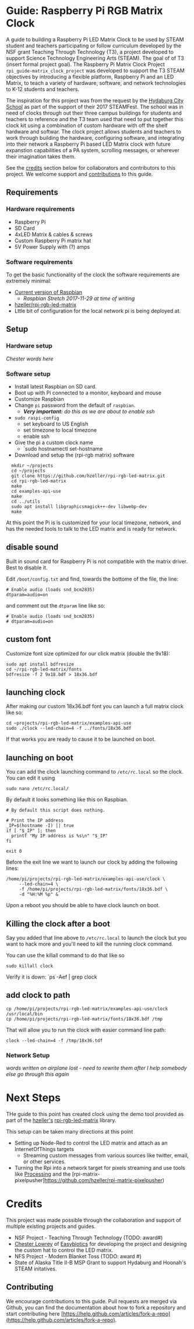 # Guide: Raspberry Pi RGB Matrix Clock

A guide to building a Raspberry Pi LED Matrix Clock to be used by STEAM student and teachers participating or follow curriculum developed by the NSF grant Teaching Through Technology (T3), a project developed to support Science Technology Engineering Arts (STEAM). The goal of of T3 (insert formal project goal).  The Raspberry Pi Matrix Clock Project `rpi_guide-matrix_clock_project` was developed to support the T3 STEAM objectives by introducing a flexible platform, Raspberry Pi and an LED Matrix, to teach a variety of hardware, software, and network technologies to K-12 students and teachers.

The inspiration for this project was from the request by the [Hydaburg City School](http://www.hydaburg.k12.ak.us/) as part of the support of their 2017 STEAMFest. The school was in need of clocks through out their three campus buildings for students and teachers to reference and the T3 team used that need to put together this clock kit using a combination of custom hardware with off the shelf hardware and softwar.  The clock project allows students and teachers to work through building the hardware, configuring software, and integrating into their network a Raspberry Pi based LED Matrix clock with future expanstion capabilities of a PA system, scrolling messages, or wherever their imagination takes them.

See the [credits](#credits) section below for collaborators and contributors to this project. We welcome support and [contributions](#contributing) to this guide.

## Requirements

### Hardware requirements

* Raspberry Pi
* SD Card
* 4xLED Matrix & cables & screws
* Custom Raspberry Pi matrix hat
* 5V Power Supply with (?) amps

### Software requirements

To get the basic functionality of the clock the software requirements are extremely minimal:

* [Current version of Raspbian](https://www.raspberrypi.org/downloads/raspbian/)
  * _Raspbian Stretch 2017-11-29 at time of writing_
* [hzeller/rpi-rgb-led-matrix](https://github.com/hzeller/rpi-rgb-led-matrix/)
* Lttle bit of configuration for the local network pi is being deployed at.

## Setup

### Hardware setup

_Chester words here_

### Software setup

* Install latest Raspbian on SD card.
* Boot up with Pi connected to a monitor, keyboard and mouse
* Customize Raspbian 
 * Change `pi` password from the default of `raspbian`. 
   * _**Very important:** do this as we are about to enable ssh_
 * `sudo raspi-config`
   * set keyboard to US English
   * set timezone to local timezone
   * enable ssh
 * Give the pi a custom clock name
   * `sudo hostnamectl set-hostname 
 * Download and setup the (rpi-rgb matrix) software
 ```
   mkdir ~/projects
   cd ~/projects
   git clone https://github.com/hzeller/rpi-rgb-led-matrix.git
   cd rpi-rgb-led-matrix
   make
   cd examples-api-use
   make
   cd ../utils
   sudo apt install libgraphicsmagick++-dev libwebp-dev
   make
 ```
 
 At this point the Pi is is customized for your local timezone, network, and has the needed tools to talk to the LED matrix and is ready for network.
 
 ## disable sound
 
 Built in sound card for Raspberry Pi is not compatible with the matrix driver.  Best to disable it.
 
 Edit `/boot/config.txt` and find, towards the bottome of the file, the line:
 ```
 # Enable audio (loads snd_bcm2835)
dtparam=audio=on
```
and comment out the `dtparam` line like so:
```
# Enable audio (loads snd_bcm2835)
# dtparam=audio=on
```
 
 ## custom font
 
 Customize font size optimized for our click matrix (double the 9x18):
 
 ```
 sudo apt install bdfresize
 cd ~/rpi-rgb-led-matrix/fonts
 bdfresize -f 2 9x18.bdf > 18x36.bdf
 ```
 
 ## launching clock
 
 After making our custom 18x36.bdf font you can launch a full matrix clock like so:
```
cd ~projects/rpi-rgb-led-matrix/examples-api-use
sudo ./clock --led-chain=4 -f ../fonts/18x36.bdf
```
If that works you are ready to cause it to be launched on boot.

## launching on boot

You can add the clock launching command to `/etc/rc.local` so the clock.  You can edit it using 

`sudo nano /etc/rc.local/`

By default it looks something like this on Raspbian.  
```
# By default this script does nothing.

# Print the IP address
_IP=$(hostname -I) || true
if [ "$_IP" ]; then
  printf "My IP address is %s\n" "$_IP"
fi

exit 0
```

Before the exit line we want to launch our clock by adding the following lines:
```
/home/pi/projects/rpi-rgb-led-matrix/examples-api-use/clock \ 
     --led-chain=4 \
     -f /home/pi/projects/rpi-rgb-led-matrix/fonts/18x36.bdf \
     -d "%H:%M %p" &
```

Upon a reboot you should be able to have clock launch on boot.

## Killing the clock after a boot

Say you added that line above to `/etc/rc.local` to launch the clock but you want to hack more and you'll need to kill the running clock command.

You can use the killall command to do that like so

`sudo killall clock`

Verify it is down: `ps -Aef | grep clock

## add clock to path

```
cp /home/pi/projects/rpi-rgb-led-matrix/examples-api-use/clock /usr/local/bin
cp /home/pi/projects/rpi-rgb-led-matrix/fonts/18x36.bdf /tmp
```

That will allow you to run the clock with easier command line path:

```
clock --led-chain=4 -f /tmp/18x36.tdf
```

 
### Network Setup

_words written on airplane lost - need to rewrite them after I help somebody else go through this again_


# Next Steps

THe guide to this point has created clock using the demo tool provided as part of the [hzeller's](https://github.com/hzeller/)  [rpi-rgb-led-matrix](https://github.com/hzeller/rpi-rgb-led-matrix/) library.

This setup can be taken many directions at this point
* Setting up Node-Red to control the LED matrix and attach as an InternetOfThings targets
  * Streaming custom messages from various sources like twitter, email, or other services.
* Turning the Rpi into a network target for pixels streaming and use tools like [Processing](https://processing.org/) and the [rpi-matrix-pixelpusher]https://github.com/hzeller/rpi-matrix-pixelpusher) 

# Credits

This project was made possible through the collaboration and support of multiple existing projects and guides.

* NSF Project - Teaching Through Technology (TODO: award#)
* [Chester Lowrey](/clowrey) of [Easybiotics](http://www.easybotics.com) for developing the project and designing the custom hat to control the LED matrix.
* NFS Project - Modern Blanket Toss (TODO: award #)
* State of Alaska Title II-B MSP Grant to support Hydaburg and Hoonah's STEAM initatives.

## Contributing

We encourage contributions to this guide.  Pull requests are merged via Github, you can find the documentation about how to fork a repository and start contributing here [https://help.github.com/articles/fork-a-repo](https://help.github.com/articles/fork-a-repo).

